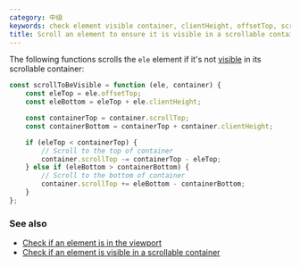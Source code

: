 ```yaml
---
category: 中级
keywords: check element visible container, clientHeight, offsetTop, scrollTop
title: Scroll an element to ensure it is visible in a scrollable container
---
```


The following functions scrolls the `ele` element if it's not [visible](/check-if-an-element-is-visible-in-a-scrollable-container) in its scrollable container:

```js
const scrollToBeVisible = function (ele, container) {
    const eleTop = ele.offsetTop;
    const eleBottom = eleTop + ele.clientHeight;

    const containerTop = container.scrollTop;
    const containerBottom = containerTop + container.clientHeight;

    if (eleTop < containerTop) {
        // Scroll to the top of container
        container.scrollTop -= containerTop - eleTop;
    } else if (eleBottom > containerBottom) {
        // Scroll to the bottom of container
        container.scrollTop += eleBottom - containerBottom;
    }
};
```

### See also

-   [Check if an element is in the viewport](/check-if-an-element-is-in-the-viewport)
-   [Check if an element is visible in a scrollable container](/check-if-an-element-is-visible-in-a-scrollable-container)
